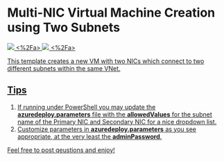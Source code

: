 # Multi-NIC Virtual Machine Creation using Two Subnets
<a href="https://portal.azure.com/#create/Microsoft.Template/uri/https:%2F%2Fraw.githubusercontent.com%2Fgruvy245%2Fazure_deployment%2Fmaster%2F101-4nic-csr-vrf-3vnets-peered%2Fazuredeploy.json" target="_blank">
    <img src="http://azuredeploy.net/deploybutton.png">
<%2Fa>
<a href="http://armviz.io/#/?load=https%3A%2F%2Fraw.githubusercontent.com%2Fgruvy245%2Fazure_deployment%2Fmaster%2F101-4nic-csr-vrf-3vnets-peered%2Fazuredeploy.json" target="_blank">
    <img src="http://armviz.io//visualizebutton.png">
<%2Fa>


This template creates a new VM with two NICs which connect to two different subnets within the same VNet.

## Tips
1. If running under PowerShell you may update the **azuredeploy.parameters** file with the **allowedValues** for the subnet name of the Primary NIC and Secondary NIC for a nice dropdown list.
2. Customize parameters in **azuredeploy.parameters** as you see appropriate, at the very least the **adminPassword**.

Feel free to post qeustions and enjoy!